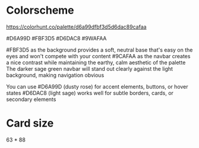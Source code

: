 # Colorscheme

https://colorhunt.co/palette/d6a99dfbf3d5d6dac89cafaa

#D6A99D
#FBF3D5
#D6DAC8
#9WAFAA


#FBF3D5 as the background provides a soft, neutral base
that's easy on the eyes and won't compete with your content
#9CAFAA as the navbar creates a nice contrast while
maintaining the earthy, calm aesthetic of the palette
The darker sage green navbar will stand out clearly
against the light background, making navigation obvious

You can use
#D6A99D (dusty rose) for accent elements, buttons, or hover states
#D6DAC8 (light sage) works well for subtle borders, cards, or secondary elements

# Card size

63 * 88